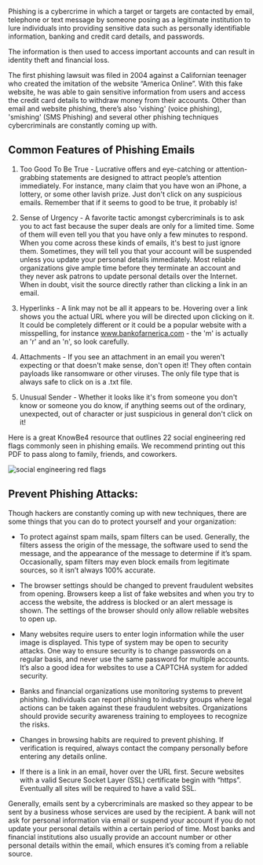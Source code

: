 Phishing is a cybercrime in which a target or targets are contacted by email,
telephone or text message by someone posing as a legitimate institution to lure
individuals into providing sensitive data such as personally identifiable
information, banking and credit card details, and passwords.

The information is then used to access important accounts and can result in
identity theft and financial loss.

The first phishing lawsuit was filed in 2004 against a Californian teenager who
created the imitation of the website “America Online”. With this fake website,
he was able to gain sensitive information from users and access the credit card
details to withdraw money from their accounts. Other than email and website
phishing, there’s also 'vishing' (voice phishing), 'smishing' (SMS Phishing) and
several other phishing techniques cybercriminals are constantly coming up with. 

 
## Common Features of Phishing Emails

1. Too Good To Be True - Lucrative offers and eye-catching or
attention-grabbing statements are designed to attract people’s attention
immediately. For instance, many claim that you have won an iPhone, a
lottery, or some other lavish prize. Just don't click on any suspicious
emails. Remember that if it seems to good to be true, it probably is!

2. Sense of Urgency - A favorite tactic amongst cybercriminals is to ask
you to act fast because the super deals are only for a limited time.
Some of them will even tell you that you have only a few minutes to
respond. When you come across these kinds of emails, it's best to just
ignore them. Sometimes, they will tell you that your account will be
suspended unless you update your personal details immediately. Most
reliable organizations give ample time before they terminate an account
and they never ask patrons to update personal details over the
Internet. When in doubt, visit the source directly rather than clicking
a link in an email.

3. Hyperlinks - A link may not be all it appears to be. Hovering over
a link shows you the actual URL where you will be directed upon
clicking on it. It could be completely different or it could be a
popular website with a misspelling, for instance
www.bankofarnerica.com - the 'm' is actually an 'r' and an 'n', so
look carefully.

4. Attachments - If you see an attachment in an email you weren't
expecting or that doesn't make sense, don't open it! They often
contain payloads like ransomware or other viruses. The only
file type that is always safe to click on is a .txt file.

5. Unusual Sender - Whether it looks like it's from someone
you don't know or someone you do know, if anything seems
out of the ordinary, unexpected, out of character or just
suspicious in general don't click on it!

Here is a great KnowBe4 resource that outlines 22 social engineering red flags
commonly seen in phishing emails. We recommend printing out this PDF to pass
along to family, friends, and coworkers.

![social engineering red
flags](https://www.knowbe4.com/hs-fs/hub/241394/file-26212286-jpg?hsLang=en)

## Prevent Phishing Attacks:

Though hackers are constantly coming up with new techniques, there are some
things that  you can do to protect yourself and your organization:

- To protect against spam mails, spam filters can be used. Generally, the
filters assess the origin of the message, the software used to send the
message, and the appearance of the message to determine if it’s spam.
Occasionally, spam filters may even block emails from legitimate sources, so
it isn’t always 100% accurate.

- The browser settings should be changed to prevent fraudulent websites
from opening. Browsers keep a list of fake websites and when you try to
access the website, the address is blocked or an alert message is shown.
The settings of the browser should only allow reliable websites to open
up.

- Many websites require users to enter login information while the
user image is displayed. This type of system may be open to security
attacks. One way to ensure security is to change passwords on a
regular basis, and never use the same password for multiple
accounts. It’s also a good idea for websites to use a CAPTCHA system
for added security.

- Banks and financial organizations use monitoring systems to
prevent phishing. Individuals can report phishing to industry
groups where legal actions can be taken against these fraudulent
websites. Organizations should provide security awareness
training to employees to recognize the risks.

- Changes in browsing habits are required to prevent phishing.
If verification is required, always contact the company
personally before entering any details online.

- If there is a link in an email, hover over the URL
first. Secure websites with a valid Secure Socket Layer
(SSL) certificate begin with “https”. Eventually all
sites will be required to have a valid SSL. 

Generally, emails sent by a cybercriminals are masked so they appear to be sent
by a business whose services are used by the recipient. A bank will not ask for
personal information via email or suspend your account if you do not update your
personal details within a certain period of time. Most banks and financial
institutions also usually provide an account number or other personal details
within the email, which ensures it’s coming from a reliable source.
